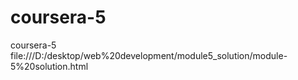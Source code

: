 # coursera-5
coursera-5
file:///D:/desktop/web%20development/module5_solution/module-5%20solution.html
